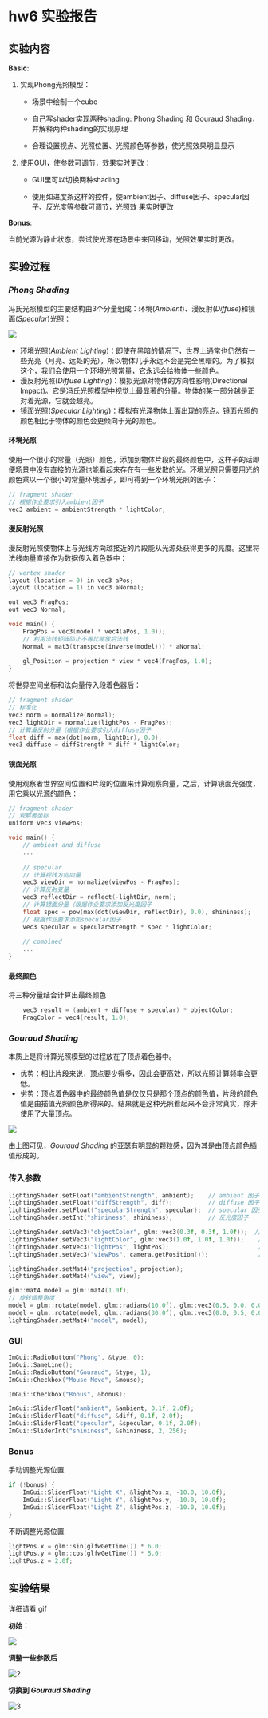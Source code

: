 # hw6 实验报告



## 实验内容

**Basic**: 

1. 实现Phong光照模型： 
   
   - 场景中绘制一个cube
   
   - 自己写shader实现两种shading:  Phong Shading 和 Gouraud Shading，并解释两种shading的实现原理
   
   - 合理设置视点、光照位置、光照颜色等参数，使光照效果明显显示 

2. 使用GUI，使参数可调节，效果实时更改： 
   
   - GUI里可以切换两种shading
   
   - 使用如进度条这样的控件，使ambient因子、diffuse因子、specular因子、反光度等参数可调节，光照效 果实时更改 

**Bonus**:

当前光源为静止状态，尝试使光源在场景中来回移动，光照效果实时更改。



## 实验过程

### *Phong Shading*

冯氏光照模型的主要结构由3个分量组成：环境(*Ambient*)、漫反射(*Diffuse*)和镜面(*Specular*)光照：

![](./images/basic_lighting_phong.png)

- 环境光照(*Ambient Lighting*)：即使在黑暗的情况下，世界上通常也仍然有一些光亮（月亮、远处的光），所以物体几乎永远不会是完全黑暗的。为了模拟这个，我们会使用一个环境光照常量，它永远会给物体一些颜色。
- 漫反射光照(*Diffuse Lighting*)：模拟光源对物体的方向性影响(Directional Impact)。它是冯氏光照模型中视觉上最显著的分量。物体的某一部分越是正对着光源，它就会越亮。
- 镜面光照(*Specular Lighting*)：模拟有光泽物体上面出现的亮点。镜面光照的颜色相比于物体的颜色会更倾向于光的颜色。



#### 环境光照

使用一个很小的常量（光照）颜色，添加到物体片段的最终颜色中，这样子的话即便场景中没有直接的光源也能看起来存在有一些发散的光。环境光照只需要用光的颜色乘以一个很小的常量环境因子，即可得到一个环境光照的因子：

```cpp
// fragment shader
// 根据作业要求引入ambient因子
vec3 ambient = ambientStrength * lightColor;
```



#### 漫反射光照

漫反射光照使物体上与光线方向越接近的片段能从光源处获得更多的亮度。这里将法线向量直接作为数据传入着色器中：

```cpp
// vertex shader
layout (location = 0) in vec3 aPos;
layout (location = 1) in vec3 aNormal;

out vec3 FragPos;
out vec3 Normal;

void main() {
    FragPos = vec3(model * vec4(aPos, 1.0));
    // 利用法线矩阵防止不等比缩放后法线
    Normal = mat3(transpose(inverse(model))) * aNormal;  
    
    gl_Position = projection * view * vec4(FragPos, 1.0);
}
```

将世界空间坐标和法向量传入段着色器后：

```cpp
// fragment shader
// 标准化
vec3 norm = normalize(Normal);
vec3 lightDir = normalize(lightPos - FragPos);
// 计算漫反射分量（根据作业要求引入diffuse因子
float diff = max(dot(norm, lightDir), 0.0);
vec3 diffuse = diffStrength * diff * lightColor;
```



#### 镜面光照

使用观察者世界空间位置和片段的位置来计算观察向量，之后，计算镜面光强度，用它乘以光源的颜色：

```cpp
// fragment shader
// 观察者坐标
uniform vec3 viewPos;

void main() {
    // ambient and diffuse
    ...
    
    // specular
    // 计算视线方向向量
    vec3 viewDir = normalize(viewPos - FragPos);
    // 计算反射变量
    vec3 reflectDir = reflect(-lightDir, norm);
    // 计算镜面分量（根据作业要求添加反光度因子
    float spec = pow(max(dot(viewDir, reflectDir), 0.0), shininess);
    // 根据作业要求添加specular因子
    vec3 specular = specularStrength * spec * lightColor;  
	
    // combined
    ...
} 
```



#### 最终颜色

将三种分量结合计算出最终颜色

```cpp
    vec3 result = (ambient + diffuse + specular) * objectColor;
    FragColor = vec4(result, 1.0);
```



###  *Gouraud Shading*

本质上是将计算光照模型的过程放在了顶点着色器中。

- 优势：相比片段来说，顶点要少得多，因此会更高效，所以光照计算频率会更低。
- 劣势：顶点着色器中的最终颜色值是仅仅只是那个顶点的颜色值，片段的颜色值是由插值光照颜色所得来的。结果就是这种光照看起来不会非常真实，除非使用了大量顶点。

![](./images/basic_lighting_gouruad.png)

由上图可见，*Gouraud Shading* 的亚瑟有明显的颗粒感，因为其是由顶点颜色插值形成的。



### 传入参数

```cpp
lightingShader.setFloat("ambientStrength", ambient);	// ambient 因子
lightingShader.setFloat("diffStrength", diff);          // diffuse 因子
lightingShader.setFloat("specularStrength", specular);  // specular 因子
lightingShader.setInt("shininess", shininess);          // 反光度因子

lightingShader.setVec3("objectColor", glm::vec3(0.3f, 0.3f, 1.0f));  // 物体颜色
lightingShader.setVec3("lightColor", glm::vec3(1.0f, 1.0f, 1.0f));    // 光照颜色
lightingShader.setVec3("lightPos", lightPos);                         // 光源位置
lightingShader.setVec3("viewPos", camera.getPosition());              // 观察者坐标

lightingShader.setMat4("projection", projection);
lightingShader.setMat4("view", view);

glm::mat4 model = glm::mat4(1.0f);
// 旋转调整角度
model = glm::rotate(model, glm::radians(10.0f), glm::vec3(0.5, 0.0, 0.0));
model = glm::rotate(model, glm::radians(30.0f), glm::vec3(0.0, 0.5, 0.0));
lightingShader.setMat4("model", model);
```



### GUI

```cpp
ImGui::RadioButton("Phong", &type, 0);
ImGui::SameLine();
ImGui::RadioButton("Gouraud", &type, 1);
ImGui::Checkbox("Mouse Move", &mouse);

ImGui::Checkbox("Bonus", &bonus);

ImGui::SliderFloat("ambient", &ambient, 0.1f, 2.0f);
ImGui::SliderFloat("diffuse", &diff, 0.1f, 2.0f);
ImGui::SliderFloat("specular", &specular, 0.1f, 2.0f);
ImGui::SliderInt("shininess", &shininess, 2, 256);
```



### Bonus

手动调整光源位置

```cpp
if (!bonus) {
    ImGui::SliderFloat("Light X", &lightPos.x, -10.0, 10.0f);
    ImGui::SliderFloat("Light Y", &lightPos.y, -10.0, 10.0f);
    ImGui::SliderFloat("Light Z", &lightPos.z, -10.0, 10.0f);
}
```



不断调整光源位置

```cpp
lightPos.x = glm::sin(glfwGetTime()) * 6.0;
lightPos.y = glm::cos(glfwGetTime()) * 5.0;
lightPos.z = 2.0f;
```



## 实验结果

详细请看 gif

**初始：**

![](./images/1.png)



**调整一些参数后**

![2](./images/2.png)



**切换到 *Gouraud Shading***

![3](./images/3.png)